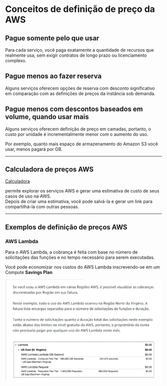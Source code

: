 # Conceitos de definição de preço da AWS

## Pague somente pelo que usar
Para cada serviço, você paga exatamente a quantidade de recursos que realmente usa, sem exigir contratos de longo prazo ou licenciamento complexo. 

## Pague menos ao fazer reserva
Alguns serviços oferecem opções de reserva com desconto significativo em comparação com as definições de preços da instância sob demanda.


## Pague menos com descontos baseados em volume, quando usar mais
Alguns serviços oferecem definição de preço em camadas, portanto, o custo por unidade é incrementalmente menor com o aumento do uso.

Por exemplo, quanto mais espaço de armazenamento do Amazon S3 você usar, menos pagará por GB.

---

## Calculadora de preços AWS
[Calculadora](https://calculator.aws/#/)

permite explorar os serviços AWS e gerar uma estimativa de custo de seus casos de uso na AWS.  
Depois de criar uma estimativa, você pode salvá-la e gerar um link para compartilhá-la com outras pessoas.

---

## Exemplos de definição de preços AWS

### AWS Lambda
Para o AWS Lambda, a cobrança é feita com base no número de solicitações das funções e no tempo necessário para serem executadas.

Você pode economizar nos custos do AWS Lambda inscrevendo-se em um Compute **Savings Plan**

![Definicao Preco Lambda](../../../_images/Modulo8/lambdadefpreco.png)